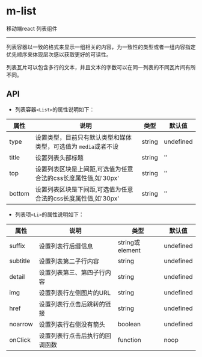 # m-list

移动端react 列表组件

---

列表容器以一致的格式来显示一组相关的内容，为一致性的类型或者一组内容指定优先顺序来体现层次感以获取更好的可读性。    

列表瓦片可以包含多行的文本，并且文本的字数可以在同一列表的不同瓦片间有所不同。

## API


- 列表容器`<List>`的属性说明如下：

属性 | 说明 | 类型 | 默认值
-----|-----|-----|------
type | 设置类型，目前只有默认类型和媒体类型，可选值为 `media`或者不设 | string | undefined
title | 设置列表头部标题 | string | ''
top | 设置列表区块是上间距,可选值为任意合法的css长度属性值,如'30px' | string | ''
bottom | 设置列表区块是下间距,可选值为任意合法的css长度属性值,如'30px' | string | ''

- 列表项`<Li>`的属性说明如下：

属性 | 说明 | 类型 | 默认值
-----|-----|-----|------
suffix | 设置列表行后缀信息 | string或element | undefined
subtitle | 设置列表第二子行内容 | string | undefined
detail | 设置列表第三、第四子行内容 | string | undefined
img | 设置列表行左侧图片的URL | string | undefined
href | 设置列表行点击后跳转的链接 | string | undefined
noarrow | 设置列表行右侧没有箭头 | boolean | undefined
onClick | 设置列表行点击后执行的回调函数 | function | noop

